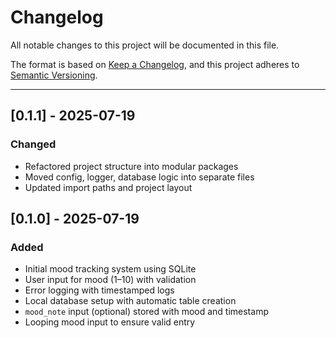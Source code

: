 # Changelog

All notable changes to this project will be documented in this file.

The format is based on [Keep a Changelog](https://keepachangelog.com/en/1.1.0/),
and this project adheres to [Semantic Versioning](https://semver.org/spec/v2.0.0.html).

---

## [0.1.1] - 2025-07-19

### Changed
- Refactored project structure into modular packages
- Moved config, logger, database logic into separate files
- Updated import paths and project layout

## [0.1.0] - 2025-07-19

### Added

- Initial mood tracking system using SQLite
- User input for mood (1–10) with validation
- Error logging with timestamped logs
- Local database setup with automatic table creation
- `mood_note` input (optional) stored with mood and timestamp
- Looping mood input to ensure valid entry